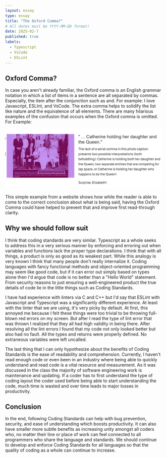 ```yaml
---
layout: essay
type: essay
title: "The Oxford Comma?"
# All dates must be YYYY-MM-DD format!
date: 2025-02-7
published: true
labels:
  - Typescript
  - VsCode
  - ESLint
---
```


## Oxford Comma?

In case you aren't already familiar, the Oxford comma is an English grammar notation in which a list of items in a sentence are all separated by commas.  Especially, the item after the conjunction such as and.  For example: I love Javascript, ESLInt, and VsCode.  The extra comma helps to solidify the list like nature and the equivalence of all elements.  There are many hilarious examples of the confusion that occurs when the Oxford comma is omitted.  For Example:

<p align="center">
  <img src="../img/Oxford Comma Example.png" alt="Oxford Comma Example">
</p>

This simple example from a website shows how while the reader is able to come to the correct conclusion about what is being said, having the Oxford Comma could have helped to prevent that and improve first read-through clarity.

## Why we should follow suit

I think that coding standards are very similar.  Typescript as a whole seeks to address this in a very serious manner by enforcing and erroring out when variables and functions lack the proper type declarations.  I think that with all things, a product is only as good as its weakest part.  While this analogy is very known I think that many people don't really internalize it.  Coding languages with fancy functional methods and object-oriented programming may seem like good code, but if it can error out simply based on types alone then I'd argue that code is no better than a "Hello World" statement.  From security reasons to just ensuring a well-engineered product the true details of code lie in the little things such as Coding Standards.

I have had experience with linters via C and C++ but I'd say that ESLint with Javascript and Typescript was a significantly different experience.  At least with the linter that we are using, it's very picky by default.  At first, this annoyed me because I felt these things were too trivial to be throwing full-blown red errors on my screen.  But after I read the type of lint error that was thrown I realized that they all had high validity in being there.  After resolving all the lint errors I found that my code not only looked better but also had no fault.  All the types and returns were properly defined.  No extraneous variables were left uncalled.  

The last thing that I can only hypothesize about the benefits of Coding Standards is the ease of readability and comprehension.  Currently, I haven't read enough code or even been in an industry where being able to quickly understand and read code is a vital resource and measurement.  As it was discussed in the class the majority of software engineering work is maintenance and updating.  If a coder has to first understand the type of coding layout the coder used before being able to start understanding the code, much time is wasted and over time leads to major losses in productivity.  

## Conclusion

In the end, following Coding Standards can help with bug prevention, security, and ease of understanding which boosts productivity.  It can also have smaller more subtle benefits as increasing unity amongst all coders who, no matter their line or place of work can feel connected to all programmers who share the language and standards.  We should continue to develop and enforce Coding Standards for all languages so that the quality of coding as a whole can continue to increase.
